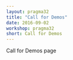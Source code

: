 ```yaml
---
layout: pragma32
title: "Call for Demos"
date: 2016-09-02
workshop: pragma32
short: Call for Demos
---
```


Call for Demos page 
